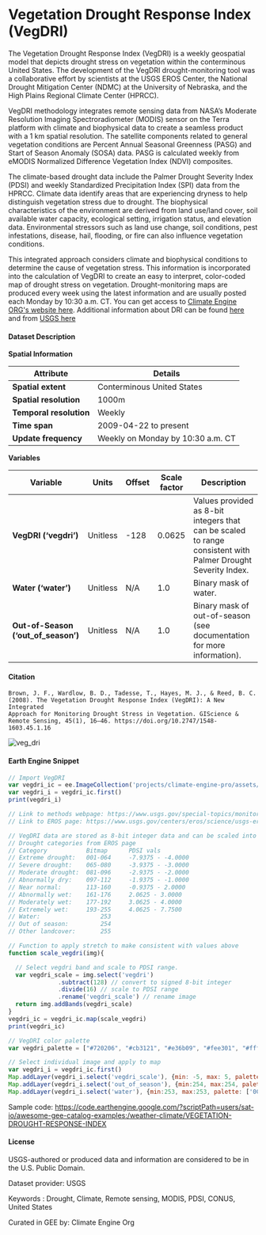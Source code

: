 # Vegetation Drought Response Index (VegDRI)

The Vegetation Drought Response Index (VegDRI) is a weekly geospatial model that depicts drought stress on vegetation within the conterminous United States. The development of the VegDRI drought-monitoring tool was a collaborative effort by scientists at the USGS EROS Center, the National Drought Mitigation Center (NDMC) at the University of Nebraska, and the High Plains Regional Climate Center (HPRCC).

VegDRI methodology integrates remote sensing data from NASA’s Moderate Resolution Imaging Spectroradiometer (MODIS) sensor on the Terra platform with climate and biophysical data to create a seamless product with a 1 km spatial resolution. The satellite components related to general vegetation conditions are Percent Annual Seasonal Greenness (PASG) and Start of Season Anomaly (SOSA) data. PASG is calculated weekly from eMODIS Normalized Difference Vegetation Index (NDVI) composites.

The climate-based drought data include the Palmer Drought Severity Index (PDSI) and weekly Standardized Precipitation Index (SPI) data from the HPRCC. Climate data identify areas that are experiencing dryness to help distinguish vegetation stress due to drought. The biophysical characteristics of the environment are derived from land use/land cover, soil available water capacity, ecological setting, irrigation status, and elevation data.  Environmental stressors such as land use change, soil conditions, pest infestations, disease, hail, flooding, or fire can also influence vegetation conditions.

This integrated approach considers climate and biophysical conditions to determine the cause of vegetation stress. This information is incorporated into the calculation of VegDRI to create an easy to interpret, color-coded map of drought stress on vegetation.  Drought-monitoring maps are produced every week using the latest information and are usually posted each Monday by 10:30 a.m. CT. You can get access to [Climate Engine ORG's website here](https://support.climateengine.org/article/141-vegdri). Additional information about DRI can be found [here](https://vegdri.unl.edu/Home.aspx) and from [USGS here](https://www.usgs.gov/centers/eros/science/usgs-eros-archive-vegetation-monitoring-vegetation-drought-response-index)

#### Dataset Description

**Spatial Information**

| **Attribute**         | **Details**                                      |
|-----------------------|--------------------------------------------------|
| **Spatial extent**    | Conterminous United States                       |
| **Spatial resolution**| 1000m                                            |
| **Temporal resolution**| Weekly                                          |
| **Time span**         | 2009-04-22 to present                            |
| **Update frequency**  | Weekly on Monday by 10:30 a.m. CT                |

**Variables**

| **Variable**          | **Units** | **Offset** | **Scale factor** | **Description**                                                                                              |
|-----------------------|-----------|------------|------------------|--------------------------------------------------------------------------------------------------------------|
| **VegDRI (‘vegdri’)** | Unitless  | -128       | 0.0625           | Values provided as 8-bit integers that can be scaled to range consistent with Palmer Drought Severity Index. |
| **Water (‘water’)**   | Unitless  | N/A        | 1.0              | Binary mask of water.                                                                                        |
| **Out-of-Season (‘out_of_season’)**| Unitless  | N/A        | 1.0              | Binary mask of out-of-season (see documentation for more information).                                       |

#### Citation

```
Brown, J. F., Wardlow, B. D., Tadesse, T., Hayes, M. J., & Reed, B. C. (2008). The Vegetation Drought Response Index (VegDRI): A New Integrated
Approach for Monitoring Drought Stress in Vegetation. GIScience & Remote Sensing, 45(1), 16–46. https://doi.org/10.2747/1548-1603.45.1.16
```
![veg_dri](https://github.com/samapriya/awesome-gee-community-datasets/assets/6677629/1342c902-777d-491c-aabd-9f6c737de573)

#### Earth Engine Snippet

```js
// Import VegDRI
var vegdri_ic = ee.ImageCollection('projects/climate-engine-pro/assets/ce-veg-dri')
var vegdri_i = vegdri_ic.first()
print(vegdri_i)

// Link to methods webpage: https://www.usgs.gov/special-topics/monitoring-vegetation-drought-stress/science/methods-vegdri
// Link to EROS page: https://www.usgs.gov/centers/eros/science/usgs-eros-archive-vegetation-monitoring-vegetation-drought-response-index

// VegDRI data are stored as 8-bit integer data and can be scaled into the values below
// Drought categories from EROS page
// Category           Bitmap      PDSI vals
// Extreme drought:   001-064     -7.9375 - -4.0000
// Severe drought:    065-080     -3.9375 - -3.0000
// Moderate drought:  081-096     -2.9375 - -2.0000
// Abnormally dry:    097-112     -1.9375 - -1.0000
// Near normal:       113-160     -0.9375 - 2.0000
// Abnormally wet:    161-176     2.0625 - 3.0000
// Moderately wet:    177-192     3.0625 - 4.0000
// Extremely wet:     193-255     4.0625 - 7.7500
// Water:                 253
// Out of season:         254
// Other landcover:       255

// Function to apply stretch to make consistent with values above
function scale_vegdri(img){

  // Select vegdri band and scale to PDSI range.
  var vegdri_scale = img.select('vegdri')
              .subtract(128) // convert to signed 8-bit integer
              .divide(16) // scale to PDSI range
              .rename('vegdri_scale') // rename image
  return img.addBands(vegdri_scale)
}
vegdri_ic = vegdri_ic.map(scale_vegdri)
print(vegdri_ic)

// VegDRI color palette
var vegdri_palette = ["#720206", "#cb3121", "#e36b09", "#fee301", "#ffffff", "#ffffff", "#ffffff", "#88f9c7", "#53c285", "#2b8032"]

// Select individual image and apply to map
var vegdri_i = vegdri_ic.first()
Map.addLayer(vegdri_i.select('vegdri_scale'), {min: -5, max: 5, palette: vegdri_palette}, 'VegDRI')
Map.addLayer(vegdri_i.select('out_of_season'), {min:254, max:254, palette: ['878787']}, 'VegDRI Out-of-Season')
Map.addLayer(vegdri_i.select('water'), {min:253, max:253, palette: ['0000FF']}, 'Water')
```

Sample code: https://code.earthengine.google.com/?scriptPath=users/sat-io/awesome-gee-catalog-examples:/weather-climate/VEGETATION-DROUGHT-RESPONSE-INDEX

#### License
USGS-authored or produced data and information are considered to be in the U.S. Public Domain.

Dataset provider: USGS

Keywords : Drought, Climate, Remote sensing, MODIS, PDSI, CONUS, United States

Curated in GEE by: Climate Engine Org
